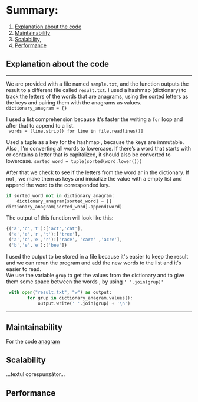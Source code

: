 # Summary:
1. [Explanation about the code](#explanation-about-the-code)
2. [Maintainability](#maintainability)
3. [Scalability,](#scalability)
4. [Performance](#performance)


## Explanation about the code

---
We are provided with a file named `sample.txt`, and the function outputs the result to a different file called `result.txt`.
I used a hashmap (dictionary) to track the letters of the words that are anagrams, using the sorted letters as the keys and pairing them with the anagrams as values.  
`dictionary_anagram = {}`

I used a list comprehension because it's faster the writing a `for` loop and after that to append to a list.    
` words = [line.strip() for line in file.readlines()]`

Used a tuple as a key for the hashmap , because the keys are immutable. Also , I’m converting all words to lowercase. If there’s a word that starts with or contains a letter that is capitalized, it should also be converted to lowercase. 
`sorted_word = tuple(sorted(word.lower()))`

After that we check to see if the letters from the word ar in the dictionary. If not , we make them as keys and inicialize the value with a empty list and append the word to the corresponded key.
```python
if sorted_word not in dictionary_anagram:
    dictionary_anagram[sorted_word] = []
dictionary_anagram[sorted_word].append(word)
```
The output of this function will look like this:

```python
{('a','c','t'):['act','cat'],
 ('e','e','r','t'):['tree'],
 ('a','c','e','r'):['race', 'care' ,'acre'],
 ('b','e','e'):['bee']}
```

I used the output to be stored in a file because it's easier to keep the result and we can rerun the program and add the new words to the list and it's easier to read.  
We use the variable `grup` to get the values from the dictionary and to give them some space between the words , by using `' '.join(grup)'` 
```python
 with open("result.txt", "w") as output:
        for grup in dictionary_anagram.values():
            output.write(' '.join(grup) + '\n')
```

---

## Maintainability
For the code [anagram](Code/anagram.py)

## Scalability
...textul corespunzător...




## Performance